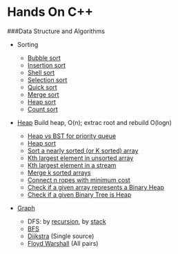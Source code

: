 Hands On C++
=======

###Data Structure and Algorithms
- Sorting
  - [Bubble sort](https://github.com/jimzhu/handson/blob/master/DSA/sorting/bubble_sort.cpp)
  - [Insertion sort](https://github.com/jimzhu/handson/blob/master/DSA/sorting/insertion_sort.cpp)
  - [Shell sort](https://github.com/jimzhu/handson/blob/master/DSA/sorting/shell_sort.cpp)
  - [Selection sort](https://github.com/jimzhu/handson/blob/master/DSA/sorting/selection_sort.cpp)
  - [Quick sort](https://github.com/jimzhu/handson/blob/master/DSA/sorting/quick_sort.cpp)
  - [Merge sort](https://github.com/jimzhu/handson/blob/master/DSA/sorting/merge_sort.cpp)
  - [Heap sort](https://github.com/jimzhu/handson/blob/master/DSA/sorting/heap_sort.cpp)
  - [Count sort](https://github.com/jimzhu/handson/blob/master/DSA/sorting/count_sort.cpp)

- [Heap](http://www.geeksforgeeks.org/heap/)
   Build heap, O(n); extrac root and rebuild O(logn)
  * [Heap vs BST for priority queue](http://www.geeksforgeeks.org/why-is-binary-heap-preferred-over-bst-for-priority-queue/)
  * [Heap sort](https://github.com/jimzhu/handson/blob/master/DSA/sorting/heap_sort.cpp)
  * [Sort a nearly sorted (or K sorted) array](http://www.geeksforgeeks.org/nearly-sorted-algorithm/)
  * [Kth largest element in unsorted array](https://github.com/jimzhu/handson/blob/master/DSA/heap/kth_largest_element_in_unsorted_array.cpp)
  * [Kth largest element in a stream](https://github.com/jimzhu/handson/blob/master/DSA/heap/kth_largest_element_in_a_stream.cpp)
  * [Merge k sorted arrays]()
  * [Connect n ropes with minimum cost](http://www.geeksforgeeks.org/connect-n-ropes-minimum-cost/)
  * [Check if a given array represents a Binary Heap](http://www.geeksforgeeks.org/how-to-check-if-a-given-array-represents-a-binary-heap/)
  * [Check if a given Binary Tree is Heap](http://www.geeksforgeeks.org/check-if-a-given-binary-tree-is-heap/)

- [Graph](http://www.geeksforgeeks.org/data-structures/#Graph)
  - DFS: by [recursion](https://github.com/jimzhu/handson/blob/master/DSA/graph/DFS_recursion.cpp), by [stack](https://github.com/jimzhu/handson/blob/master/DSA/graph/DFS.cpp)
  - [BFS](https://github.com/jimzhu/handson/blob/master/DSA/graph/BFS.cpp)
  - [Dijkstra](https://github.com/jimzhu/handson/blob/master/DSA/graph/Dijkstra.cpp) (Single source)
  - [Floyd Warshall](https://github.com/jimzhu/handson/blob/master/DSA/graph/Floyd_Warshall.cpp) (All pairs)


